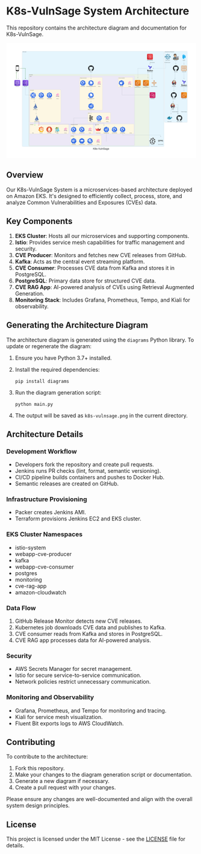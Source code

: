 # K8s-VulnSage System Architecture

This repository contains the architecture diagram and documentation for K8s-VulnSage.

![Architecture Diagram](./k8s-vulnsage.png)

## Overview

Our K8s-VulnSage System is a microservices-based architecture deployed on Amazon EKS. It's designed to efficiently collect, process, store, and analyze Common Vulnerabilities and Exposures (CVEs) data.

## Key Components

1. **EKS Cluster**: Hosts all our microservices and supporting components.
2. **Istio**: Provides service mesh capabilities for traffic management and security.
3. **CVE Producer**: Monitors and fetches new CVE releases from GitHub.
4. **Kafka**: Acts as the central event streaming platform.
5. **CVE Consumer**: Processes CVE data from Kafka and stores it in PostgreSQL.
6. **PostgreSQL**: Primary data store for structured CVE data.
7. **CVE RAG App**: AI-powered analysis of CVEs using Retrieval Augmented Generation.
8. **Monitoring Stack**: Includes Grafana, Prometheus, Tempo, and Kiali for observability.

## Generating the Architecture Diagram

The architecture diagram is generated using the `diagrams` Python library. To update or regenerate the diagram:

1. Ensure you have Python 3.7+ installed.

2. Install the required dependencies:
   ```
   pip install diagrams
   ```

3. Run the diagram generation script:
   ```
   python main.py
   ```

4. The output will be saved as `k8s-vulnsage.png` in the current directory.

## Architecture Details

### Development Workflow
- Developers fork the repository and create pull requests.
- Jenkins runs PR checks (lint, format, semantic versioning).
- CI/CD pipeline builds containers and pushes to Docker Hub.
- Semantic releases are created on GitHub.

### Infrastructure Provisioning
- Packer creates Jenkins AMI.
- Terraform provisions Jenkins EC2 and EKS cluster.

### EKS Cluster Namespaces
- istio-system
- webapp-cve-producer
- kafka
- webapp-cve-consumer
- postgres
- monitoring
- cve-rag-app
- amazon-cloudwatch

### Data Flow
1. GitHub Release Monitor detects new CVE releases.
2. Kubernetes job downloads CVE data and publishes to Kafka.
3. CVE consumer reads from Kafka and stores in PostgreSQL.
4. CVE RAG app processes data for AI-powered analysis.

### Security
- AWS Secrets Manager for secret management.
- Istio for secure service-to-service communication.
- Network policies restrict unnecessary communication.

### Monitoring and Observability
- Grafana, Prometheus, and Tempo for monitoring and tracing.
- Kiali for service mesh visualization.
- Fluent Bit exports logs to AWS CloudWatch.

## Contributing

To contribute to the architecture:

1. Fork this repository.
2. Make your changes to the diagram generation script or documentation.
3. Generate a new diagram if necessary.
4. Create a pull request with your changes.

Please ensure any changes are well-documented and align with the overall system design principles.

## License

This project is licensed under the MIT License - see the [LICENSE](LICENSE) file for details.
